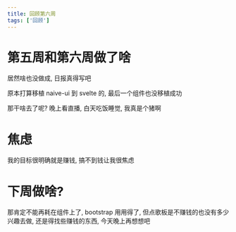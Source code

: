 ```yaml
---
title: 回顾第六周
tags: ['回顾']
---
```


# 第五周和第六周做了啥

居然啥也没做成, 日报真得写吧

原本打算移植 naive-ui 到 svelte 的, 最后一个组件也没移植成功

那干啥去了呢? 晚上看直播, 白天吃饭睡觉, 我真是个猪啊

# 焦虑

我的目标很明确就是赚钱, 搞不到钱让我很焦虑

# 下周做啥?

那肯定不能再耗在组件上了, bootstrap 用用得了, 但点歌板是不赚钱的也没有多少兴趣去做,
还是得找些赚钱的东西, 今天晚上再想想吧
